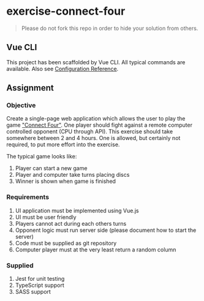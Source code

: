 # exercise-connect-four

> Please do not fork this repo in order to hide your solution from others.

## Vue CLI

This project has been scaffolded by Vue CLI. All typical commands are available.
Also see [Configuration Reference](https://cli.vuejs.org/config/).

## Assignment

### Objective

Create a single-page web application which allows the user to play the game ["Connect Four"](https://en.wikipedia.org/wiki/Connect_Four). One player should fight against a remote computer controlled opponent (CPU through API). This exercise should take somewhere between 2 and 4 hours. One is allowed, but certainly not required, to put more effort into the exercise.

The typical game looks like:

1. Player can start a new game
1. Player and computer take turns placing discs
1. Winner is shown when game is finished

### Requirements

1. UI application must be implemented using Vue.js
1. UI must be user friendly
1. Players cannot act during each others turns
1. Opponent logic must run server side (please document how to start the server)
1. Code must be supplied as git repository
1. Computer player must at the very least return a random column

### Supplied

1. Jest for unit testing
1. TypeScript support
1. SASS support
